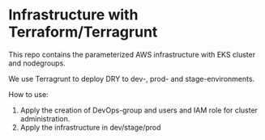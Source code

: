 # Infrastructure with Terraform/Terragrunt

This repo contains the parameterized AWS infrastructure with EKS cluster and nodegroups.

We use Terragrunt to deploy DRY to dev-, prod- and stage-environments.

How to use:

1. Apply the creation of DevOps-group and users and IAM role for cluster administration.
2. Apply the infrastructure in dev/stage/prod


